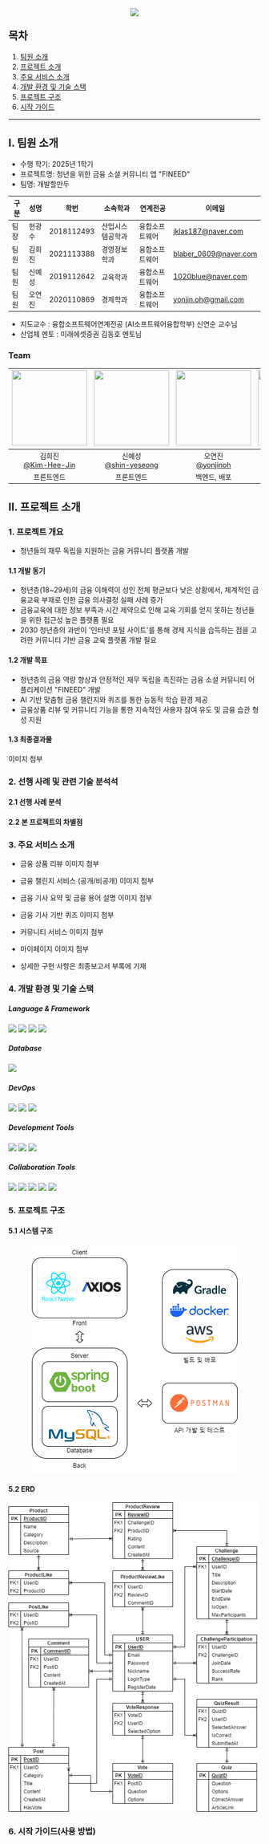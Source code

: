 <div align="center">
  <img src="https://capsule-render.vercel.app/api?type=transparent&height=200&text=FINEED&fontSize=120&fontColor=004225&desc=FINance%20Need%20Everyone&descSize=25&descAlignY=75&animation=fadeIn&descColor=8B4513" />
  <p style="margin-top: -10px; color: #666666; font-size: 16px;"></p>
</div>

## 목차

1. [팀원 소개](#i-팀원-소개)<br>
2. [프로젝트 소개](#ii-프로젝트-수행-결과)<br>
3. [주요 서비스 소개](#iii-프로젝트-자료)<br>
4. [개발 환경 및 기술 스택](#iv-개발-환경-및-기술-스택)<br>
5. [프로젝트 구조](#v-프로젝트-구조)<br>
6. [시작 가이드](#vi-시작-가이드)

<hr style="border: 0.1px solid #e0e0e0; margin: 5px 0;">

## I. 팀원 소개

* 수행 학기: 2025년 1학기
* 프로젝트명: 청년을 위한 금융 소셜 커뮤니티 앱 "FINEED" 
* 팀명: 개발할만두 
    

구분 | 성명 | 학번 | 소속학과 | 연계전공 | 이메일
------|-------|-------|-------|-------|-------
팀장 | 현광수 | 2018112493 | 산업시스템공학과 | 융합소프트웨어 | jklas187@naver.com         
팀원 | 김희진 | 2021113388 | 경영정보학과 | 융합소프트웨어 | blaber_0609@naver.com         
팀원 | 신예성 | 2019112642 | 교육학과 | 융합소프트웨어 | 1020blue@naver.com 
팀원 | 오연진 | 2020110869 | 경제학과 | 융합소프트웨어 | yonjin.oh@gmail.com                
             

* 지도교수 : 융합소프트웨어연계전공 (AI소프트웨어융합학부) 신연순 교수님 
* 산업체 멘토 : 미래에셋증권 김동호 멘토님


### Team
|<img src="https://avatars.githubusercontent.com/u/143872214?v=4" width="150" height="150"/>|<img src="https://avatars.githubusercontent.com/u/144208568?v=4" width="150" height="150"/>|<img src="https://avatars.githubusercontent.com/u/144078388?v=4" width="150" height="150"/>|<img src="https://avatars.githubusercontent.com/u/144078389?v=4" width="150" height="150"/>|
|:-:|:-:|:-:|:-:|
|김희진<br>[@Kim-Hee-Jin](https://github.com/Kim-Hee-Jin) |신예성<br>[@shin-yeseong](https://github.com/shin-yeseong)|오연진<br>[@yonjinoh](https://github.com/yonjinoh)|현광수<br>[@ISEViper](https://github.com/ISEViper)|
|프론트엔드 |프론트엔드 |백엔드, 배포 | 백엔드 |



## II. 프로젝트 소개
### 1. 프로젝트 개요  

- 청년들의 재무 독립을 지원하는 금융 커뮤니티 플랫폼 개발


#### 1.1 개발 동기  

- 청년층(18~29세)의 금융 이해력이 성인 전체 평균보다 낮은 상황에서, 체계적인 금융교육 부재로 인한 금융 의사결정 실패 사례 증가
- 금융교육에 대한 정보 부족과 시간 제약으로 인해 교육 기회를 얻지 못하는 청년들을 위한 접근성 높은 플랫폼 필요
- 2030 청년층의 과반이 '인터넷 포털 사이트'를 통해 경제 지식을 습득하는 점을 고려한 커뮤니티 기반 금융 교육 플랫폼 개발 필요


#### 1.2 개발 목표  

- 청년층의 금융 역량 향상과 안정적인 재무 독립을 촉진하는 금융 소셜 커뮤니티 어플리케이션 "FINEED" 개발
- AI 기반 맞춤형 금융 챌린지와 퀴즈를 통한 능동적 학습 환경 제공
-  금융상품 리뷰 및 커뮤니티 기능을 통한 지속적인 사용자 참여 유도 및 금융 습관 형성 지원

#### 1.3 최종결과물  

이미지 첨부

### 2. 선행 사례 및 관련 기술 분석석

#### 2.1 선행 사례 분석
#### 2.2 본 프로젝트의 차별점

### 3. 주요 서비스 소개

- 금융 상품 리뷰
    이미지 첨부

- 금융 챌린지 서비스 (공개/비공개)
    이미지 첨부 

- 금융 기사 요약 및 금융 용어 설명
    이미지 첨부 

- 금융 기사 기반 퀴즈
    이미지 첨부

- 커뮤니티 서비스
    이미지 첨부
   
- 마이페이지 
    이미지 첨부  
  
- 상세한 구현 사항은 최종보고서 부록에 기재 



### 4. 개발 환경 및 기술 스택

##### Language & Framework
<img src="https://img.shields.io/badge/JavaScript-F7DF1E?style=for-the-badge&logo=javascript&logoColor=black">
<img src="https://img.shields.io/badge/React_Native-20232A?style=for-the-badge&logo=react&logoColor=61DAFB">
<img src="https://img.shields.io/badge/Java-ED8B00?style=for-the-badge&logo=openjdk&logoColor=white">
<img src="https://img.shields.io/badge/Spring_Boot-6DB33F?style=for-the-badge&logo=spring-boot&logoColor=white">

##### Database
<img src="https://img.shields.io/badge/MySQL-4479A1?style=for-the-badge&logo=mysql&logoColor=white">

##### DevOps
<img src="https://img.shields.io/badge/AWS-232F3E?style=for-the-badge&logo=amazon-aws&logoColor=white">
<img src="https://img.shields.io/badge/Docker-2496ED?style=for-the-badge&logo=docker&logoColor=white">
<img src="https://img.shields.io/badge/Gradle-02303A?style=for-the-badge&logo=gradle&logoColor=white">

##### Development Tools
<img src="https://img.shields.io/badge/Android%20Studio-3DDC84?style=for-the-badge&logo=android-studio&logoColor=white">
<img src="https://img.shields.io/badge/Visual%20Studio%20Code-007ACC?style=for-the-badge&logo=visual-studio-code&logoColor=white">
<img src="https://img.shields.io/badge/Git-F05032?style=for-the-badge&logo=git&logoColor=white">

##### Collaboration Tools
<img src="https://img.shields.io/badge/GitHub-181717?style=for-the-badge&logo=github&logoColor=white">
<img src="https://img.shields.io/badge/Slack-4A154B?style=for-the-badge&logo=slack&logoColor=white">
<img src="https://img.shields.io/badge/Notion-000000?style=for-the-badge&logo=notion&logoColor=white">
<img src="https://img.shields.io/badge/Figma-F24E1E?style=for-the-badge&logo=figma&logoColor=white">
<img src="https://img.shields.io/badge/Canva-00C4CC?style=for-the-badge&logo=canva&logoColor=white">

### 5. 프로젝트 구조
#### 5.1 시스템 구조
<div align="center">
  <img src="https://raw.githubusercontent.com/CSID-DGU/2025-1-SCS4031-DevDumpling-S2/main/Docs/images/개발할만두_시스템구조도.png" alt="시스템 구조도" style="max-width: 100%; height: auto;">
</div>

#### 5.2 ERD
<div align="center">
  <img src="https://raw.githubusercontent.com/CSID-DGU/2025-1-SCS4031-DevDumpling-S2/main/Docs/images/개발할만두_논리적ERD.png" alt="개발할만두_논리적ERD" style="max-width: 100%; height: auto;">
</div>



### 6. 시작 가이드(사용 방법)
